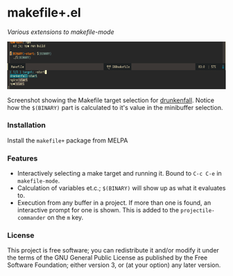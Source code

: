 # makefile+.el

*Various extensions to makefile-mode*

![Showing calculated targets](img/screenshot.png)

Screenshot showing the Makefile target selection
for [drunkenfall](https://github.com/drunkenfall/drunkenfall). Notice how the `$(BINARY)` part is calculated to
it's value in the minibuffer selection.

### Installation

Install the `makefile+` package from MELPA

### Features

- Interactively selecting a make target and running it.  Bound to `C-c
  C-e` in `makefile-mode`.
- Calculation of variables et.c.; `$(BINARY)` will show up as what it
  evaluates to.
- Execution from any buffer in a project.  If more than one is found,
  an interactive prompt for one is shown.  This is added to the
  `projectile-commander` on the `m` key.

### License

This project is free software; you can redistribute it and/or modify
it under the terms of the GNU General Public License as published by
the Free Software Foundation; either version 3, or (at your option)
any later version.
